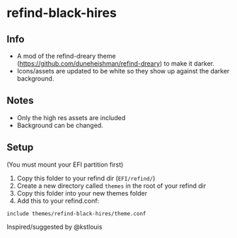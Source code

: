 # refind-black-hires

## Info

* A mod of the refind-dreary theme (https://github.com/duneheishman/refind-dreary) to make it darker. 
* Icons/assets are updated to be white so they show up against the darker background. 

## Notes

* Only the high res assets are included
* Background can be changed.

## Setup

(You must mount your EFI partition first)

1) Copy this folder to your refind dir (`EFI/refind/`)
2) Create a new directory called `themes` in the root of your refind dir
3) Copy this folder into your new themes folder
4) Add this to your refind.conf:

`
include themes/refind-black-hires/theme.conf
`

Inspired/suggested by @kstlouis


